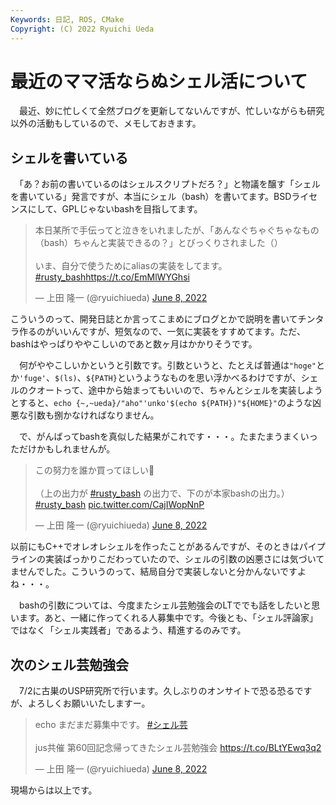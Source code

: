 ```yaml
---
Keywords: 日記, ROS, CMake
Copyright: (C) 2022 Ryuichi Ueda
---
```


# 最近のママ活ならぬシェル活について

　最近、妙に忙しくて全然ブログを更新してないんですが、忙しいながらも研究以外の活動もしているので、メモしておきます。

## シェルを書いている

　「あ？お前の書いているのはシェルスクリプトだろ？」と物議を醸す「シェルを書いている」発言ですが、本当にシェル（bash）を書いてます。BSDライセンスにして、GPLじゃないbashを目指してます。

<blockquote class="twitter-tweet" data-partner="tweetdeck"><p lang="ja" dir="ltr">本日某所で手伝ってと泣きをいれましたが、「あんなぐちゃぐちゃなもの（bash）ちゃんと実装できるの？」とびっくりされました（）<br><br>いま、自分で使うためにaliasの実装をしてます。<a href="https://twitter.com/hashtag/rusty_bash?src=hash&amp;ref_src=twsrc%5Etfw">#rusty_bash</a><a href="https://t.co/EmMlWYGhsi">https://t.co/EmMlWYGhsi</a></p>&mdash; 上田 隆一 (@ryuichiueda) <a href="https://twitter.com/ryuichiueda/status/1534503116971732992?ref_src=twsrc%5Etfw">June 8, 2022</a></blockquote>
<script async src="https://platform.twitter.com/widgets.js" charset="utf-8"></script>

こういうのって、開発日誌とか言ってこまめにブログとかで説明を書いてチンタラ作るのがいいんですが、短気なので、一気に実装をすすめてます。ただ、bashはやっぱりややこしいのであと数ヶ月はかかりそうです。

　何がややこしいかというと引数です。引数というと、たとえば普通は`"hoge"`とか`'fuge'`、`$(ls)`、`${PATH}`というようなものを思い浮かべるわけですが、シェルのクオートって、途中から始まってもいいので、ちゃんとシェルを実装しようとすると、`echo {~,~ueda}/"aho"'unko'$(echo ${PATH})"${HOME}"`のような凶悪な引数も捌かなければなりません。

　で、がんばってbashを真似した結果がこれです・・・。たまたまうまくいっただけかもしれませんが。

<blockquote class="twitter-tweet" data-partner="tweetdeck"><p lang="ja" dir="ltr">この努力を誰か買ってほしい💩<br><br>（上の出力が <a href="https://twitter.com/hashtag/rusty_bash?src=hash&amp;ref_src=twsrc%5Etfw">#rusty_bash</a> の出力で、下のが本家bashの出力。）<a href="https://twitter.com/hashtag/rusty_bash?src=hash&amp;ref_src=twsrc%5Etfw">#rusty_bash</a> <a href="https://t.co/CajIWopNnP">pic.twitter.com/CajIWopNnP</a></p>&mdash; 上田 隆一 (@ryuichiueda) <a href="https://twitter.com/ryuichiueda/status/1534505977768095744?ref_src=twsrc%5Etfw">June 8, 2022</a></blockquote>
<script async src="https://platform.twitter.com/widgets.js" charset="utf-8"></script>

以前にもC++でオレオレシェルを作ったことがあるんですが、そのときはパイプラインの実装ばっかりこだわっていたので、シェルの引数の凶悪さには気づいてませんでした。こういうのって、結局自分で実装しないと分かんないですよね・・・。

　bashの引数については、今度またシェル芸勉強会のLTででも話をしたいと思います。あと、一緒に作ってくれる人募集中です。今後とも、「シェル評論家」ではなく「シェル実践者」であるよう、精進するのみです。

## 次のシェル芸勉強会

　7/2に古巣のUSP研究所で行います。久しぶりのオンサイトで恐る恐るですが、よろしくお願いいたしますー。

<blockquote class="twitter-tweet"><p lang="ja" dir="ltr">echo まだまだ募集中です。 <a href="https://twitter.com/hashtag/%E3%82%B7%E3%82%A7%E3%83%AB%E8%8A%B8?src=hash&amp;ref_src=twsrc%5Etfw">#シェル芸</a><br><br>jus共催 第60回記念帰ってきたシェル芸勉強会 <a href="https://t.co/BLtYEwq3q2">https://t.co/BLtYEwq3q2</a></p>&mdash; 上田 隆一 (@ryuichiueda) <a href="https://twitter.com/ryuichiueda/status/1534501693227880448?ref_src=twsrc%5Etfw">June 8, 2022</a></blockquote> <script async src="https://platform.twitter.com/widgets.js" charset="utf-8"></script>


現場からは以上です。
